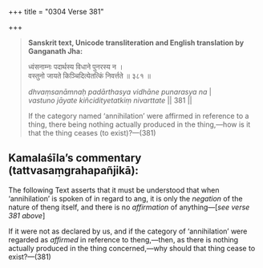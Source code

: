 +++
title = "0304 Verse 381"

+++
> **Sanskrit text, Unicode transliteration and English translation by Ganganath Jha:** 
>
> ध्वंसनाम्नः पदार्थस्य विधाने पुनरस्य न ।  
> वस्तुनो जायते किञ्चिदित्येतत्किं निवर्त्तते ॥ ३८१ ॥ 
>
> *dhvaṃsanāmnaḥ padārthasya vidhāne punarasya na* \|  
> *vastuno jāyate kiñcidityetatkiṃ nivarttate* \|\| 381 \|\| 
>
> If the category named ‘annihilation’ were affirmed in reference to a thing, there being nothing actually produced in the thing,—how is it that the thing ceases (to exist)?—(381)



## Kamalaśīla’s commentary (tattvasaṃgrahapañjikā):

The following Text asserts that it must be understood that when ‘annihilation’ is spoken of in regard to ang, it is only the *negation* of the nature of theng itself, and there is no *affirmation* of anything—[*see verse 381 above*]

If it were not as declared by us, and if the category of ‘annihilation’ were regarded as *affirmed* in reference to theng,—then, as there is nothing actually produced in the thing concerned,—why should that thing cease to exist?—(381)


